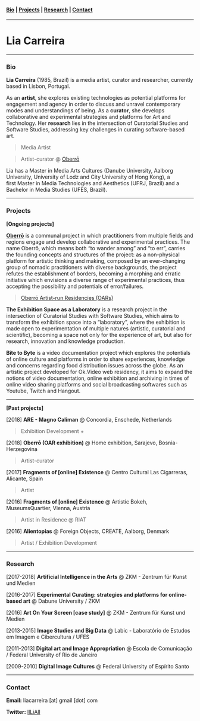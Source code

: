 
#### [Bio](https://liacarreira.github.io/#bio)  | [Projects](https://liacarreira.github.io/#projects) | [Research](https://liacarreira.github.io/#research) | [Contact](https://liacarreira.github.io/#contact)

___

# Lia Carreira

___

### Bio 

**Lia Carreira** (1985, Brazil) is a media artist, curator and researcher, currently based in Lisbon, Portugal.

As an **artist**, she explores existing technologies as potential platforms for engagement and agency in order to discuss and unravel contemporary modes and understandings of being. As a **curator**, she develops collaborative and experimental strategies and platforms for Art and Technology. Her **research** lies in the intersection of Curatorial Studies and Software Studies, addressing key challenges in curating software-based art. 

> Media Artist 

> Artist-curator @ [Oberrō](https://oberro.github.io/)

Lia has a Master in Media Arts Cultures (Danube University, Aalborg University, University of Lodz and 
City University of Hong Kong), a first Master in Media Technologies and Aesthetics (UFRJ, Brazil) 
and a Bachelor in Media Studies (UFES, Brazil).

___

### Projects

**[Ongoing projects]**

[**Oberrō**](https://oberro.github.io/) is a communal project in which practitioners from multiple fields and regions engage and develop collaborative and experimental practices. The name Oberrō, which means both “to wander among” and “to err”, carries the founding concepts and structures of the project: as a non-physical platform for artistic thinking and making, composed by an ever-changing group of nomadic practitioners with diverse backgrounds, the project refutes the establishment of borders, becoming a morphing and erratic initiative which envisions a diverse range of experimental practices, thus accepting the possibility and potentials of error/failures. 
> [Oberrō Artist-run Residencies (OARs)](https://oaresidencies.github.io/)

**The Exhibition Space as a Laboratory** is a research project in the intersection of Curatorial Studies with Software Studies, which aims to transform the exhibition space into a “laboratory”, where the exhibition is made open to experimentation of multiple natures (artistic, curatorial and scientific), becoming a space not only for the experience of art, but also for research, innovation and knowledge production.

**Bite to Byte** is a video documentation project which explores the potentials of online culture and 
platforms in order to share experiences, knowledge and concerns regarding food distribution issues across the globe. 
As an artistic project developed for Ok.Video web residency, it aims to expand the notions of video documentation, 
online exhibition and archiving in times of online video sharing platforms and social broadcasting softwares such as 
Youtube, Twitch and Hangout.

___

**[Past projects]**

[2018] **ARE - Magno Caliman** @ Concordia, Enschede, Netherlands
> Exhibition Development +

[2018] **Oberrō (OAR exhibition)** @ Home exhibition, Sarajevo, Bosnia-Herzegovina
> Artist-curator 

[2017] **Fragments of [online] Existence** @ Centro Cultural Las Cigarreras, Alicante, Spain
> Artist 

[2016] **Fragments of [online] Existence** @ Artistic Bokeh, MuseumsQuartier, Vienna, Austria
> Artist in Residence @ RIAT 

[2016] **Alientopias** @ Foreign Objects, CREATE, Aalborg, Denmark
> Artist / Exhibition Development 

___

### Research

[2017-2018] **Artificial Intelligence in the Arts** @ ZKM - Zentrum für Kunst und Medien 

[2016-2017] **Experimental Curating: strategies and platforms for online-based art** @ Dabune University / ZKM 

[2016] **Art On Your Screen [case study]** @ ZKM - Zentrum für Kunst und Medien 

[2013-2015] **Image Studies and Big Data** @ Labic - Laboratório de Estudos em Imagem e Cibercultura / UFES

[2011-2013] **Digital art and Image Appropriation** @ Escola de Comunicação / Federal University of Rio de Janeiro 

[2009-2010] **Digital Image Cultures** @ Federal University of Espírito Santo 

___

### Contact 

**Email:** liacarreira [at] gmail [dot] com

**Twitter:** [llLiAll](https://twitter.com/llLiAll)



